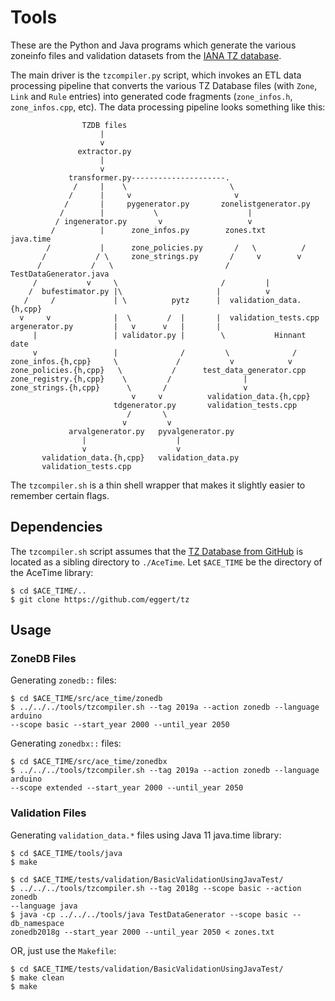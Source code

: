 # Tools

These are the Python and Java programs which generate the various zoneinfo files
and validation datasets from the [IANA TZ
database](https://www.iana.org/time-zones).

The main driver is the `tzcompiler.py` script, which invokes an ETL data
processing pipeline that converts the various TZ Database files (with `Zone`,
`Link` and `Rule` entries) into generated code fragments (`zone_infos.h`,
`zone_infos.cpp`, etc). The data processing pipeline looks something like this:

```
                TZDB files
                    |
                    v
               extractor.py
                    |
                    v
             transformer.py---------------------.
              /     |    \                       \
             /      |     v                       v
            /       |     pygenerator.py       zonelistgenerator.py
           /        |           \                    |
          / ingenerator.py       v                   v
         /          |      zone_infos.py        zones.txt       java.time
        /           |      zone_policies.py       /   \          /
       /           / \     zone_strings.py       /     v        v
      /           /   \                         /  TestDataGenerator.java
     /           v     \                       /         |
    /  bufestimator.py |\                     |          v
   /     /             | \          pytz      |  validation_data.{h,cpp}
  v     v              |  \        /  |       |  validation_tests.cpp
argenerator.py         |   v      v   |       |
     |                 | validator.py |        \           Hinnant date
     v                 |              /         \              /
zone_infos.{h,cpp}     \             /           v            v
zone_policies.{h,cpp}   \           /      test_data_generator.cpp
zone_registry.{h,cpp}    \         /                |
zone_strings.{h,cpp}      \       /                 v
                           v     v          validation_data.{h,cpp}
                       tdgenerator.py       validation_tests.cpp
                          /       \
                         v         v
             arvalgenerator.py   pyvalgenerator.py
                |                    |
                v                    v
       validation_data.{h,cpp}   validation_data.py
       validation_tests.cpp
```

The `tzcompiler.sh` is a thin shell wrapper that makes it slightly easier to
remember certain flags.

## Dependencies

The `tzcompiler.sh` script assumes that the [TZ Database from
GitHub](https://github.com/eggert/tz) is located as a sibling directory to
`./AceTime`. Let `$ACE_TIME` be the directory of the AceTime library:
```
$ cd $ACE_TIME/..
$ git clone https://github.com/eggert/tz
```

## Usage

### ZoneDB Files

Generating `zonedb::` files:

```
$ cd $ACE_TIME/src/ace_time/zonedb
$ ../../../tools/tzcompiler.sh --tag 2019a --action zonedb --language arduino
--scope basic --start_year 2000 --until_year 2050
```

Generating `zonedbx::` files:

```
$ cd $ACE_TIME/src/ace_time/zonedbx
$ ../../../tools/tzcompiler.sh --tag 2019a --action zonedb --language arduino
--scope extended --start_year 2000 --until_year 2050
```

### Validation Files

Generating `validation_data.*` files using Java 11 java.time library:

```
$ cd $ACE_TIME/tools/java
$ make

$ cd $ACE_TIME/tests/validation/BasicValidationUsingJavaTest/
$ ../../../tools/tzcompiler.sh --tag 2018g --scope basic --action zonedb
--language java
$ java -cp ../../../tools/java TestDataGenerator --scope basic --db_namespace
zonedb2018g --start_year 2000 --until_year 2050 < zones.txt
```

OR, just use the `Makefile`:
```
$ cd $ACE_TIME/tests/validation/BasicValidationUsingJavaTest/
$ make clean
$ make
```
